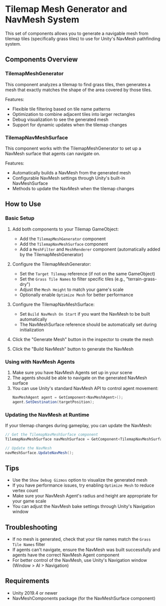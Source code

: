 # Tilemap Mesh Generator and NavMesh System

This set of components allows you to generate a navigable mesh from tilemap tiles (specifically grass tiles) to use for Unity's NavMesh pathfinding system.

## Components Overview

### TilemapMeshGenerator

This component analyzes a tilemap to find grass tiles, then generates a mesh that exactly matches the shape of the area covered by those tiles.

Features:
- Flexible tile filtering based on tile name patterns
- Optimization to combine adjacent tiles into larger rectangles
- Debug visualization to see the generated mesh
- Support for dynamic updates when the tilemap changes

### TilemapNavMeshSurface

This component works with the TilemapMeshGenerator to set up a NavMesh surface that agents can navigate on.

Features:
- Automatically builds a NavMesh from the generated mesh
- Configurable NavMesh settings through Unity's built-in NavMeshSurface
- Methods to update the NavMesh when the tilemap changes

## How to Use

### Basic Setup

1. Add both components to your Tilemap GameObject:
   - Add the `TilemapMeshGenerator` component
   - Add the `TilemapNavMeshSurface` component
   - Add a `MeshFilter` and `MeshRenderer` component (automatically added by the TilemapMeshGenerator)

2. Configure the TilemapMeshGenerator:
   - Set the `Target Tilemap` reference (if not on the same GameObject)
   - Set the `Grass Tile Names` to filter specific tiles (e.g., "terrain-grass-dry")
   - Adjust the `Mesh Height` to match your game's scale
   - Optionally enable `Optimize Mesh` for better performance

3. Configure the TilemapNavMeshSurface:
   - Set `Build NavMesh On Start` if you want the NavMesh to be built automatically
   - The NavMeshSurface reference should be automatically set during initialization

4. Click the "Generate Mesh" button in the inspector to create the mesh
5. Click the "Build NavMesh" button to generate the NavMesh

### Using with NavMesh Agents

1. Make sure you have NavMesh Agents set up in your scene
2. The agents should be able to navigate on the generated NavMesh surface
3. You can use Unity's standard NavMesh API to control agent movement:
   ```csharp
   NavMeshAgent agent = GetComponent<NavMeshAgent>();
   agent.SetDestination(targetPosition);
   ```

### Updating the NavMesh at Runtime

If your tilemap changes during gameplay, you can update the NavMesh:

```csharp
// Get the TilemapNavMeshSurface component
TilemapNavMeshSurface navMeshSurface = GetComponent<TilemapNavMeshSurface>();

// Update the NavMesh
navMeshSurface.UpdateNavMesh();
```

## Tips

- Use the `Show Debug Gizmos` option to visualize the generated mesh
- If you have performance issues, try enabling `Optimize Mesh` to reduce vertex count
- Make sure your NavMesh Agent's radius and height are appropriate for your game scale
- You can adjust the NavMesh bake settings through Unity's Navigation window

## Troubleshooting

- If no mesh is generated, check that your tile names match the `Grass Tile Names` filter
- If agents can't navigate, ensure the NavMesh was built successfully and agents have the correct NavMesh Agent component
- For better control of the NavMesh, use Unity's Navigation window (Window > AI > Navigation)

## Requirements

- Unity 2019.4 or newer
- NavMeshComponents package (for the NavMeshSurface component) 